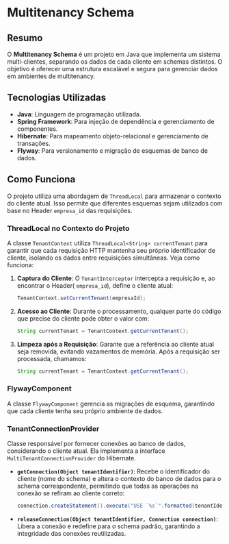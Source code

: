 # Multitenancy Schema

## Resumo

O **Multitenancy Schema** é um projeto em Java que implementa um sistema multi-clientes, separando os dados de cada cliente em schemas distintos. O objetivo é oferecer uma estrutura escalável e segura para gerenciar dados em ambientes de multitenancy.

## Tecnologias Utilizadas

- **Java**: Linguagem de programação utilizada.
- **Spring Framework**: Para injeção de dependência e gerenciamento de componentes.
- **Hibernate**: Para mapeamento objeto-relacional e gerenciamento de transações.
- **Flyway**: Para versionamento e migração de esquemas de banco de dados.

## Como Funciona

O projeto utiliza uma abordagem de `ThreadLocal` para armazenar o contexto do cliente atual. Isso permite que diferentes esquemas sejam utilizados com base no Header `empresa_id` das requisições.

### ThreadLocal no Contexto do Projeto

A classe `TenantContext` utiliza `ThreadLocal<String> currentTenant` para garantir que cada requisição HTTP mantenha seu próprio identificador de cliente, isolando os dados entre requisições simultâneas. Veja como funciona:

1. **Captura do Cliente**: O `TenantInterceptor` intercepta a requisição e, ao encontrar o Header( `empresa_id`), define o cliente atual:
   ```java
   TenantContext.setCurrentTenant(empresaId);

2. **Acesso ao Cliente**: Durante o processamento, qualquer parte do código que precise do cliente pode obter o valor com:
   ```java
   String currentTenant = TenantContext.getCurrentTenant();

3. **Limpeza após a Requisição**: Garante que a referência ao cliente atual seja removida, evitando vazamentos de memória. Após a requisição ser processada, chamamos:
   ```java
   String currentTenant = TenantContext.getCurrentTenant();

### FlywayComponent

A classe `FlywayComponent` gerencia as migrações de esquema, garantindo que cada cliente tenha seu próprio ambiente de dados.

### TenantConnectionProvider

Classe responsável por fornecer conexões ao banco de dados, considerando o cliente atual. Ela implementa a interface `MultiTenantConnectionProvider` do Hibernate. 
  
  - **`getConnection(Object tenantIdentifier)`**: Recebe o identificador do cliente (nome do schema) e altera o contexto do banco de dados para o schema correspondente, permitindo que todas as operações na conexão se refiram ao cliente correto:
    ```java
    connection.createStatement().execute("USE `%s`".formatted(tenantIdentifier));
    ```

  - **`releaseConnection(Object tenantIdentifier, Connection connection)`**: Libera a conexão e redefine para o schema padrão, garantindo a integridade das conexões reutilizadas.











